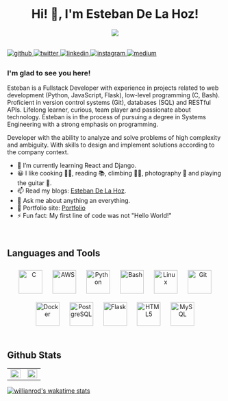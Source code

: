 <h1 align="center">
Hi! 👋, I'm Esteban De La Hoz!
</h1>

<p align="center">
  <img src="https://media-exp1.licdn.com/dms/image/C4E16AQETwDgo-0EgIQ/profile-displaybackgroundimage-shrink_200_800/0?e=1612396800&v=beta&t=A4EK1X6TSugz78mEkxNKuZCCmtJaWas-YgPZH-fKeL4" style="max-width:100%;">
</p>
<br>

<a href="https://github.com/Esteban1891" target="_blank">
<img src=https://img.shields.io/badge/github-%2324292e.svg?&style=for-the-badge&logo=github&logoColor=white alt=github style="margin-bottom: 5px;" />
</a>
<a href="https://twitter.com/Esteban18911" target="_blank">
<img src=https://img.shields.io/badge/twitter-%2300acee.svg?&style=for-the-badge&logo=twitter&logoColor=white alt=twitter style="margin-bottom: 5px;" />
</a>
<a href="https://linkedin.com/in/estebandelahoz" target="_blank">
<img src=https://img.shields.io/badge/linkedin-%231E77B5.svg?&style=for-the-badge&logo=linkedin&logoColor=white alt=linkedin style="margin-bottom: 5px;" />
</a>
<a href="https://instagram.com/estebandelahoz15" target="_blank">
<img src=https://img.shields.io/badge/instagram-%23000000.svg?&style=for-the-badge&logo=instagram&logoColor=white alt=instagram style="margin-bottom: 5px;" />
</a>
<a href="https://medium.com/@estebandelahoz" target="_blank">
<img src=https://img.shields.io/badge/medium-%23292929.svg?&style=for-the-badge&logo=medium&logoColor=white alt=medium style="margin-bottom: 5px;" />
</a>  
  
### I'm glad to see you here!  
Esteban is a Fullstack Developer with experience in projects related to web development (Python, JavaScript, Flask), low-level programming (C, Bash). Proficient in version control systems (Git), databases (SQL) and RESTful APIs. Lifelong learner, curious, team player and passionate about technology. Esteban is in the process of pursuing a degree in Systems Engineering with a strong emphasis on programming.

Developer with the ability to analyze and solve problems of high complexity and ambiguity. With skills to design and implement solutions according to the company context.

- 🌱 I’m currently learning React and Django.
- 😀 I like cooking :man_cook:, reading :books:, climbing :climbing_man:, photography :camera_flash: and playing the guitar :guitar:. 
- 📫 Read my blogs: [Esteban De La Hoz](https://medium.com/@estebandelahoz).
- 💬 Ask me about anything an everything.
- 🎯 Portfolio site: [Portfolio](https://estebandelahoz.netlify.app/)
- ⚡ Fun fact: My first line of code was not "Hello World!"

<br/>  


## Languages and Tools  
<div align="center">  
<img style="margin: 10px" src="https://profilinator.rishav.dev/skills-assets/c-original.svg" alt="C" height="55" />  
<img style="margin: 10px" src="https://profilinator.rishav.dev/skills-assets/amazonwebservices-original-wordmark.svg" alt="AWS" height="55" />  
<img style="margin: 10px" src="https://profilinator.rishav.dev/skills-assets/python-original.svg" alt="Python" height="55" />  
<img style="margin: 10px" src="https://profilinator.rishav.dev/skills-assets/gnu_bash-icon.svg" alt="Bash" height="55" />  
<img style="margin: 10px" src="https://profilinator.rishav.dev/skills-assets/linux-original.svg" alt="Linux" height="55" />  
<img style="margin: 10px" src="https://profilinator.rishav.dev/skills-assets/git-scm-icon.svg" alt="Git" height="55" />  
<img style="margin: 10px" src="https://profilinator.rishav.dev/skills-assets/docker-original-wordmark.svg" alt="Docker" height="55" />  
<img style="margin: 10px" src="https://profilinator.rishav.dev/skills-assets/postgresql-original-wordmark.svg" alt="PostgreSQL" height="55" />    
<img style="margin: 10px" src="https://profilinator.rishav.dev/skills-assets/flask.png" alt="Flask" height="55" />  
<img style="margin: 10px" src="https://profilinator.rishav.dev/skills-assets/html5-original-wordmark.svg" alt="HTML5" height="55" />  
<img style="margin: 10px" src="https://profilinator.rishav.dev/skills-assets/mysql-original-wordmark.svg" alt="MySQL" height="55" />  

</div>  

<br/>  

## Github Stats  
<table><tr><td valign="top" width="50%">

<img src="https://github-readme-stats.vercel.app/api?username=Esteban1891&show_icons=true&theme=onedark" align="left" style="width: 100%" />

</td><td valign="top" width="50%">

<img src="https://github-readme-stats.vercel.app/api/top-langs/?username=Esteban1891&show_icons=true&theme=onedark" align="left" style="width: 100%" />
 

</td></tr></table>  

[![willianrod's wakatime stats](https://github-readme-stats.vercel.app/api/wakatime?username=Esteban1891)](https://github.com/anuraghazra/github-readme-stats)
<br/>  

